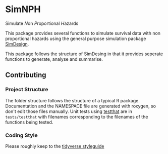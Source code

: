 # SimNPH

Simulate *N*on *P*roportional *H*azards

This package provides several functions to simulate survival data with non
proportional hazards using the general purpose simulation package
[SimDesign](https://cran.r-project.org/package=SimDesign).

This package follows the structure of SimDesing in that it provides seperate
functions to generate, analyse and summarise.

## Contributing

### Project Structure

The folder structure follows the structure of a typical R package. Documentation
and the NAMESPACE file are generated with roxygen, so don't edit those files
manually. Unit tests using
[testthat](https://cran.r-project.org/package=testthat) are in `tests/testthat`
with filenames corresponding to the filenames of the functions being tested.

### Coding Style

Please roughly keep to the [tidyverse styleguide](https://style.tidyverse.org/)
